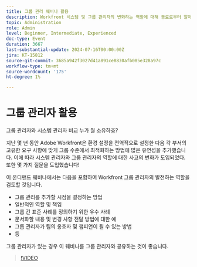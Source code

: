 ```yaml
---
title: 그룹 관리 웨비나 활용
description: Workfront 시스템 및 그룹 관리자의 변화하는 역할에 대해 동료로부터 알아보십시오. 온디맨드 웨비나에서 역할, 모범 사례, 설명서 및 옹호를 살펴보십시오.
topic: Administration
role: Admin
level: Beginner, Intermediate, Experienced
doc-type: Event
duration: 3667
last-substantial-update: 2024-07-16T00:00:00Z
jira: KT-15812
source-git-commit: 3685a942f3027d41a891ce8830afb085e328a97c
workflow-type: tm+mt
source-wordcount: '175'
ht-degree: 1%

---
```



# 그룹 관리자 활용

그룹 관리자와 시스템 관리자 비교 누가 뭘 소유하죠?

지난 몇 년 동안 Adobe Workfront은 환경 설정을 전역적으로 설정한 다음 각 부서의 고유한 요구 사항에 맞게 그룹 수준에서 최적화하는 방법에 많은 유연성을 추가했습니다. 이에 따라 시스템 관리자와 그룹 관리자의 역할에 대한 사고의 변화가 도입되었다. 또한 몇 가지 질문을 도입했습니다!

이 온디맨드 웨비나에서는 다음을 포함하여 Workfront 그룹 관리자의 발전하는 역할을 검토할 것입니다.

* 그룹 관리를 추가할 시점을 결정하는 방법
* 일반적인 역할 및 책임
* 그룹 간 표준 사례를 정의하기 위한 우수 사례
* 문서화할 내용 및 변경 사항 전달 방법에 대한 예
* 그룹 관리자가 팀의 옹호자 및 챔피언이 될 수 있는 방법
* 등

그룹 관리자가 있는 경우 이 웨비나를 그룹 관리자와 공유하는 것이 좋습니다.

>[!VIDEO](https://video.tv.adobe.com/v/3431006/?learn=on)
